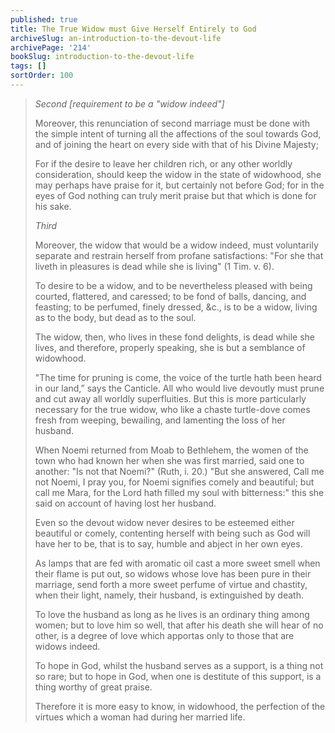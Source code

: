 ```yaml
---
published: true
title: The True Widow must Give Herself Entirely to God
archiveSlug: an-introduction-to-the-devout-life
archivePage: '214'
bookSlug: introduction-to-the-devout-life
tags: []
sortOrder: 100
---
```


> *Second [requirement to be a "widow indeed"]*
>
> Moreover, this renunciation of second marriage must be done with the simple intent of turning all the affections of the soul towards God, and of joining the heart on every side with that of his Divine Majesty;
>
> For if the desire to leave her children rich, or any other worldly consideration, should keep the widow in the state of widowhood, she may perhaps have praise for it, but certainly not before God; for in the eyes of God nothing can truly merit praise but that which is done for his sake.
>
> *Third*
>
> Moreover, the widow that would be a widow indeed, must voluntarily separate and restrain herself from profane satisfactions: "For she that liveth in pleasures is dead while she is living" (1 Tim. v. 6).
>
> To desire to be a widow, and to be nevertheless pleased with being courted, flattered, and caressed; to be fond of balls, dancing, and feasting; to be perfumed, finely dressed, &c., is to be a widow, living as to the body, but dead as to the soul.
>
> The widow, then, who lives in these fond delights, is dead while she lives, and therefore, properly speaking, she is but a semblance of widowhood.
>
> "The time for pruning is come, the voice of the turtle hath been heard in our land,” says the Canticle. All who would live devoutly must prune and cut away all worldly superfluities. But this is more particularly necessary for the true widow, who like a chaste turtle-dove comes fresh from weeping, bewailing, and lamenting the loss of her husband.
>
> When Noemi returned from Moab to Bethlehem, the women of the town who had known her when she was first married, said one to another: "Is not that Noemi?" (Ruth, i. 20.) "But she answered, Call me not Noemi, I pray you, for Noemi signifies comely and beautiful; but call me Mara, for the Lord hath filled my soul with bitterness:" this she said on account of having lost her husband.
>
> Even so the devout widow never desires to be esteemed either beautiful or comely, contenting herself with being such as God will have her to be, that is to say, humble and abject in her own eyes.
>
> As lamps that are fed with aromatic oil cast a more sweet smell when their flame is put out, so widows whose love has been pure in their marriage, send forth a more sweet perfume of virtue and chastity, when their light, namely, their husband, is extinguished by death.
>
> To love the husband as long as he lives is an ordinary thing among women; but to love him so well, that after his death she will hear of no other, is a degree of love which apportas only to those that are widows indeed.
>
> To hope in God, whilst the husband serves as a support, is a thing not so rare; but to hope in God, when one is destitute of this support, is a thing worthy of great praise.
>
> Therefore it is more easy to know, in widowhood, the perfection of the virtues which a woman had during her married life.
